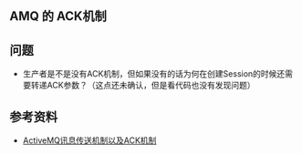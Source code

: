 ## AMQ 的 ACK机制

## 问题
- 生产者是不是没有ACK机制，但如果没有的话为何在创建Session的时候还需要转递ACK参数？（这点还未确认，但是看代码也没有发现问题）


## 参考资料
- [ActiveMQ讯息传送机制以及ACK机制](http://blog.csdn.net/lulongzhou_llz/article/details/42270113)
